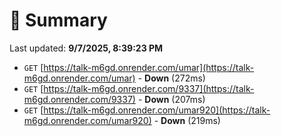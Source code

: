 # 📖 Summary
Last updated: **9/7/2025, 8:39:23 PM**

- `GET` [https://talk-m6gd.onrender.com/umar](https://talk-m6gd.onrender.com/umar) - **Down** (272ms)
- `GET` [https://talk-m6gd.onrender.com/9337](https://talk-m6gd.onrender.com/9337) - **Down** (207ms)
- `GET` [https://talk-m6gd.onrender.com/umar920](https://talk-m6gd.onrender.com/umar920) - **Down** (219ms)
